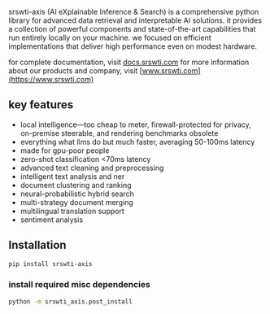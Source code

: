 
srswti-axis (AI eXplainable Inference & Search) is a comprehensive python library for advanced data retrieval and interpretable AI solutions. it provides a collection of powerful components and state-of-the-art capabilities that run entirely locally on your machine. we focused on efficient implementations that deliver high performance even on modest hardware.




for complete documentation, visit [docs.srswti.com](https://docs.srswti.com)
for more information about our products and company, visit [www.srswti.com](https://www.srswti.com)


## key features
- local intelligence—too cheap to meter, firewall-protected for privacy, on-premise steerable, and rendering benchmarks obsolete
- everything what llms do but much faster, averaging 50-100ms latency
- made for gpu-poor people
- zero-shot classification <70ms latency
- advanced text cleaning and preprocessing
- intelligent text analysis and ner
- document clustering and ranking
- neural-probabilistic hybrid search
- multi-strategy document merging
- multilingual translation support
- sentiment analysis

## Installation
```bash
pip install srswti-axis
```

### install required misc dependencies
```bash
python -m srswti_axis.post_install
```

